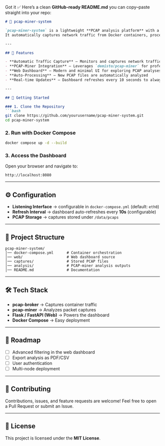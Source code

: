 Got it ✅ Here’s a clean **GitHub-ready README.md** you can copy–paste straight into your repo:

````markdown
# 📡 pcap-miner-system

`pcap-miner-system` is a lightweight **PCAP analysis platform** with a **web-based dashboard**.  
It automatically captures network traffic from Docker containers, processes it using [demisto/pcap-miner](https://github.com/demisto/pcap-miner), and provides an intuitive interface for browsing analysis results in real-time.  

---

## 🎯 Features

- **Automatic Traffic Capture** – Monitors and captures network traffic from all running Docker containers  
- **PCAP-Miner Integration** – Leverages `demisto/pcap-miner` for professional-grade packet analysis  
- **Web Dashboard** – Modern and minimal UI for exploring PCAP analyses directly in the browser  
- **Auto-Processing** – New PCAP files are automatically analyzed  
- **Real-time Updates** – Dashboard refreshes every 10 seconds to always show the latest results  

---

## 🚀 Getting Started

### 1. Clone the Repository
```bash
git clone https://github.com/yourusername/pcap-miner-system.git
cd pcap-miner-system
````

### 2. Run with Docker Compose

```bash
docker compose up -d --build
```

### 3. Access the Dashboard

Open your browser and navigate to:

```
http://localhost:8080
```

---

## ⚙️ Configuration

* **Listening Interface** → configurable in `docker-compose.yml` (default: `eth0`)
* **Refresh Interval** → dashboard auto-refreshes every **10s** (configurable)
* **PCAP Storage** → captures stored under `/data/pcaps`

---

## 📂 Project Structure

```
pcap-miner-system/
│── docker-compose.yml      # Container orchestration
│── web/                    # Web dashboard source
│── captures/               # Stored PCAP files
│── analysis/               # PCAP-miner analysis outputs
│── README.md               # Documentation
```

---

## 🛠️ Tech Stack

* **pcap-broker** → Captures container traffic
* **pcap-miner** → Analyzes packet captures
* **Flask / FastAPI (Web)** → Powers the dashboard
* **Docker Compose** → Easy deployment

---

## 🔮 Roadmap

* [ ] Advanced filtering in the web dashboard
* [ ] Export analysis as PDF/CSV
* [ ] User authentication
* [ ] Multi-node deployment

---

## 🤝 Contributing

Contributions, issues, and feature requests are welcome!
Feel free to open a Pull Request or submit an Issue.

---

## 📜 License

This project is licensed under the **MIT License**.

